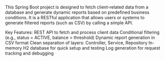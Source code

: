 This Spring Boot project is designed to fetch client-related data from a database and generate dynamic reports based on predefined business conditions. It is a RESTful application that allows users or systems to generate filtered reports (such as CSV) by calling a simple API.

Key Features:
REST API to fetch and process client data
Conditional filtering (e.g., status = ACTIVE, balance > threshold)
Dynamic report generation in CSV format
Clean separation of layers: Controller, Service, Repository
In-memory H2 database for quick setup and testing
Log generation for request tracking and debugging

